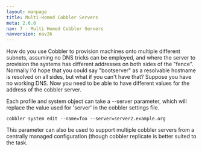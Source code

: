 ```yaml
---
layout: manpage
title: Multi-Homed Cobbler Servers
meta: 2.6.0
nav: 7 - Multi Homed Cobbler Servers
navversion: nav26
---
```


<p>How do you use Cobbler to provision machines onto multiple
different subnets, assuming no DNS tricks can be employed, and
where the server to provision the systems has different addresses
on both sides of the "fence". Normally I'd hope that you could say
"bootserver" as a resolvable hostname is resolved on all sides, but
what if you can't have that? Suppose you have no working DNS. Now
you need to be able to have different values for the address of the
cobbler server.</p>

<p>Each profile and system object can take a --server
parameter, which will replace the value used for 'server' in the
cobbler settings file.</p>

<pre><code>cobbler system edit --name=foo --server=server2.example.org
</code></pre>

<p>This parameter can also be used to support multiple cobbler servers
from a centrally managed configuration (though cobbler replicate is
better suited to the task.</p>

